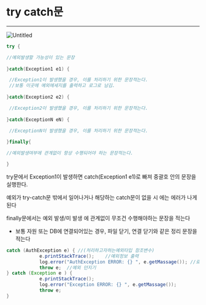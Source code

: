 # try catch문

---

![Untitled](try%20catch%E1%84%86%E1%85%AE%E1%86%AB%20b42fed4d442342dbb86d8bff27572e7f/Untitled.png)

```java
try {

//예외발생할 가능성이 있는 문장 
    
}catch(Exception1 e1) {

 //Exception1이 발생했을 경우, 이를 처리하기 위한 문장적는다.
 //보통 이곳에 예외메세지를 출력하고 로그로 남김.
 
}catch(Exception2 e2) {

 //Exception2이 발생했을 경우, 이를 처리하기 위한 문장적는다.
 
}catch(ExceptionN eN) {

 //ExceptionN이 발생했을 경우, 이를 처리하기 위한 문장적는다.
 
}finally{

//예외발생여부에 관계없이 항상 수행되어야 하는 문장적는다.

}
```

try문에서 Exception1이 발생하면 catch(Exception1 e1)로 빠져 중괄호 안의 문장을 실행한다.

예외가 try-catch문 밖에서 일어나거나 해당하는 catch문이 없을 시 에는 에러가 나게 된다

finally문에서는 예외 발생/미 발생 에 관계없이 무조건 수행해야하는 문장을 적는다

- 보통 자원 또는 DB에 연결되어있는 경우, 파일 닫기, 연결 닫기와 같은 정리 문장을 적는다

```java
catch (AuthException e) { //(처리하고자하는예외타입 참조변수)
    	    e.printStackTrace();    //예외정보 출력 
            log.error("AuthException ERROR: {} ", e.getMassage()); //로그남김 
            throw e;  //예외 던지기 
} catch (Exception e ) {
            e.printStackTrace();
            log.error("Exception ERROR: {} ", e.getMassage());
            throw e;
}
```